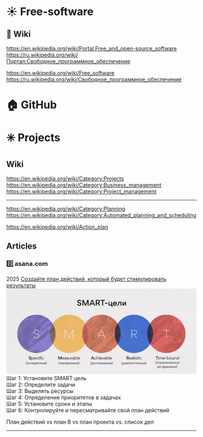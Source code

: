 # ☀️ Free-software
## 🔗 Wiki          
https://en.wikipedia.org/wiki/Portal:Free_and_open-source_software                 
https://ru.wikipedia.org/wiki/Портал:Свободное_программное_обеспечение                    

https://en.wikipedia.org/wiki/Free_software                       
https://ru.wikipedia.org/wiki/Свободное_программное_обеспечение                                 

# 🏠 GitHub           


# ✳️ Projects
## Wiki   
https://en.wikipedia.org/wiki/Category:Projects                
https://en.wikipedia.org/wiki/Category:Business_management                        
https://en.wikipedia.org/wiki/Category:Project_management       

- - -
https://en.wikipedia.org/wiki/Category:Planning                 
https://en.wikipedia.org/wiki/Category:Automated_planning_and_scheduling               

https://en.wikipedia.org/wiki/Action_plan            
<!---- https://en.wikipedia.org/wiki/Category:Action_plans              -->

## Articles
### 0️⃣ asana.com 
2025 [Создайте план действий, который будет стимулировать результаты](https://asana.com/ru/resources/action-plan)       
<img src="https://github.com/ivgnk/Free-software-information/blob/master/Projects/2025_SMART.webp" width=900>        
Шаг 1: Установите SMART цель              
Шаг 2: Определите задачи                   
Шаг 3: Выделять ресурсы                
Шаг 4: Определение приоритетов в задачах            
Шаг 5: Установите сроки и этапы               
Шаг 6: Контролируйте и пересматривайте свой план действий               

План действий vs план B vs план проекта vs. список дел
- - -
